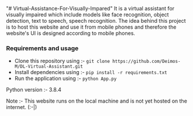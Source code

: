 "# Virtual-Assistance-For-Visually-Impared" 
It is a virtual assistant for visually impaired which include models like face recognition, object detection, text to speech, speech recognition. The idea behind this project is to host this website and use it from mobile phones and therefore the website's UI is designed according to mobile phones.

### Requirements and usage 
* Clone this repository using :- `git clone https://github.com/Deimos-M/DL-Virtual-Assistant.git`
* Install dependencies using :- `pip install -r requirements.txt`
* Run the application using :- `python App.py`

Python version :- 3.8.4

Note :- This website runs on the local machine and is not yet hosted on the internet. (:-|)

